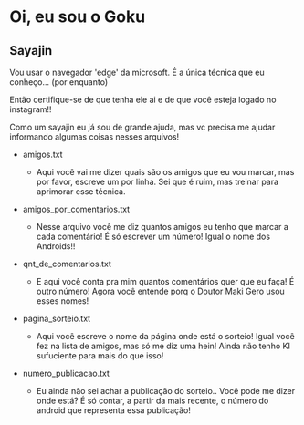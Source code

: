# Oi, eu sou o Goku

## Sayajin

Vou usar o navegador 'edge' da microsoft. É a única técnica que eu conheço... (por enquanto)

Então certifique-se de que tenha ele ai e de que você esteja logado no instagram!!

Como um sayajin eu já sou de grande ajuda, mas vc precisa me ajudar informando algumas coisas nesses arquivos!

- amigos.txt
  - Aqui você vai me dizer quais são os amigos que eu vou marcar, mas por favor, escreve um por linha. Sei que é ruim, mas treinar para aprimorar esse técnica.

- amigos_por_comentarios.txt
  - Nesse arquivo você me diz quantos amigos eu tenho que marcar a cada comentário! É só escrever um número! Igual o nome dos Androids!!

- qnt_de_comentarios.txt
  - E aqui você conta pra mim quantos comentários quer que eu faça! É outro número! Agora você entende porq o Doutor Maki Gero usou esses nomes!

- pagina_sorteio.txt
  - Aqui você escreve o nome da página onde está o sorteio! Igual você fez na lista de amigos, mas só me diz uma hein! Ainda não tenho KI sufuciente para mais do que isso!

- numero_publicacao.txt
  - Eu ainda não sei achar a publicação do sorteio.. Você pode me dizer onde está? É só contar, a partir da mais recente, o número do android que representa essa publicação!

